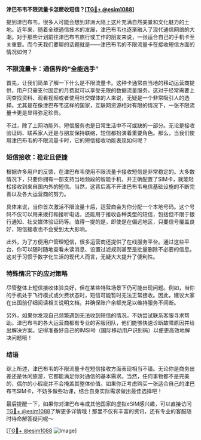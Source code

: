 **津巴布韦不限流量卡怎麽收短信？[[TG💪+ @esim1088](https://t.me/s/esim1088)]**

提到津巴布韦，很多人可能会想到非洲大陆上这片充满自然美景和文化魅力的土地。近年来，随着全球通信技术的发展，津巴布韦也逐渐融入了现代通信网络的大潮。对于那些计划前往津巴布韦旅行或工作的朋友来说，一张适合自己的手机卡至关重要。而今天我们要聊的话题就是——津巴布韦的不限流量卡在接收短信方面的情况如何？

### 不限流量卡：通信界的“全能选手”

首先，让我们简单了解一下什么是不限流量卡。这种卡通常由当地的移动运营商提供，用户只需支付固定的月费就可以享受无限的数据流量服务。这对于经常需要上网查找资料、观看视频或者使用社交媒体的人来说，无疑是一个非常吸引人的选择。尤其是在像津巴布韦这样的国家，互联网资源相对有限的情况下，一张不限流量卡更是显得弥足珍贵。

不过，除了上网功能外，短信服务也是日常生活中不可或缺的一部分。无论是接收验证码、联系家人还是与朋友保持联络，短信都扮演着重要角色。那么，当我们使用津巴布韦的不限流量卡时，它的短信接收功能表现如何呢？

### 短信接收：稳定且便捷

根据许多用户的反馈，在津巴布韦使用不限流量卡接收短信是非常稳定的。大多数情况下，只要你拥有一部支持当地频段的智能手机，并正确配置了SIM卡，就能轻松接收到来自国内外的短信。当然，这背后离不开津巴布韦电信基础设施的不断完善以及各大运营商的努力。

具体来说，当你首次激活不限流量卡后，运营商会为你分配一个本地号码。这个号码不仅可以用来拨打和接听电话，还能用于接收各种类型的短信，包括但不限于银行通知、社交媒体验证码等。值得一提的是，即使是在偏远地区，只要信号覆盖良好，短信接收也不会受到太大影响。

此外，为了方便用户管理短信，很多运营商还提供了在线服务平台。通过这些平台，你可以随时随地查看未读消息、设置过滤规则甚至是批量删除不必要的信息。这对于习惯于数字化生活的现代人而言，无疑大大提升了便利性。

### 特殊情况下的应对策略

尽管整体上短信接收体验良好，但在某些特殊场景下仍可能出现问题。例如，当你的手机处于飞行模式或欠费状态时，短信可能暂时无法正常接收。因此，建议大家在出国前仔细阅读相关说明文档，并确保账户余额充足以维持服务不间断。

另外，如果你发现自己频繁遇到无法收到短信的情况，不妨尝试联系客服寻求帮助。津巴布韦的各大运营商都有专业的客服团队，他们能够快速诊断故障原因并给出解决方案。记得准备好自己的IMSI号（国际移动用户识别码）以便更高效地解决问题哦！

### 结语

综上所述，津巴布韦的不限流量卡在短信接收方面表现相当不错。无论你是商务出差还是休闲旅游，它都能满足你对通信的基本需求。当然，任何事物都不是完美的，偶尔的小瑕疵并不会掩盖其整体价值。如果你正考虑购买一张适合自己的津巴布韦SIM卡，不妨多做些功课，结合自身实际需求做出最佳选择吧！

最后提醒一下，如果你对津巴布韦或其他国家的虚拟eSIM感兴趣，可以直接访问[TG💪+ @esim1088](https://t.me/s/esim1088)了解更多详情哦！那里不仅有丰富的资讯，还有专业的客服随时待命解答疑问呢～

[[TG💪+ @esim1088](https://t.me/s/esim1088) ![Image](https://i.postimg.cc/4NQfJmqS/Snipaste-2025-05-13-00-14-12.png)]